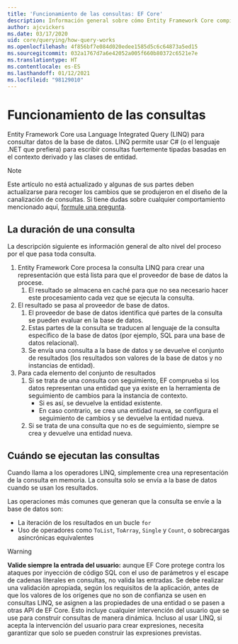 ```yaml
---
title: 'Funcionamiento de las consultas: EF Core'
description: Información general sobre cómo Entity Framework Core compila y ejecuta consultas de forma interna
author: ajcvickers
ms.date: 03/17/2020
uid: core/querying/how-query-works
ms.openlocfilehash: 4f856bf7e084d020edee1585d5c6c64873a5ed15
ms.sourcegitcommit: 032a1767d7a6e42052a005f660b80372c6521e7e
ms.translationtype: HT
ms.contentlocale: es-ES
ms.lasthandoff: 01/12/2021
ms.locfileid: "98129010"
---
```

# <a name="how-queries-work"></a>Funcionamiento de las consultas

Entity Framework Core usa Language Integrated Query (LINQ) para consultar datos de la base de datos. LINQ permite usar C# (o el lenguaje .NET que prefiera) para escribir consultas fuertemente tipadas basadas en el contexto derivado y las clases de entidad.

> [!NOTE]
> Este artículo no está actualizado y algunas de sus partes deben actualizarse para recoger los cambios que se produjeron en el diseño de la canalización de consultas. Si tiene dudas sobre cualquier comportamiento mencionado aquí, [formule una pregunta](https://github.com/dotnet/efcore/issues/new/choose).

## <a name="the-life-of-a-query"></a>La duración de una consulta

La descripción siguiente es información general de alto nivel del proceso por el que pasa toda consulta.

1. Entity Framework Core procesa la consulta LINQ para crear una representación que está lista para que el proveedor de base de datos la procese.
   1. El resultado se almacena en caché para que no sea necesario hacer este procesamiento cada vez que se ejecuta la consulta.
2. El resultado se pasa al proveedor de base de datos.
   1. El proveedor de base de datos identifica qué partes de la consulta se pueden evaluar en la base de datos.
   2. Estas partes de la consulta se traducen al lenguaje de la consulta específico de la base de datos (por ejemplo, SQL para una base de datos relacional).
   3. Se envía una consulta a la base de datos y se devuelve el conjunto de resultados (los resultados son valores de la base de datos y no instancias de entidad).
3. Para cada elemento del conjunto de resultados
   1. Si se trata de una consulta con seguimiento, EF comprueba si los datos representan una entidad que ya existe en la herramienta de seguimiento de cambios para la instancia de contexto.
      * Si es así, se devuelve la entidad existente.
      * En caso contrario, se crea una entidad nueva, se configura el seguimiento de cambios y se devuelve la entidad nueva.
   2. Si se trata de una consulta que no es de seguimiento, siempre se crea y devuelve una entidad nueva.

## <a name="when-queries-are-executed"></a>Cuándo se ejecutan las consultas

Cuando llama a los operadores LINQ, simplemente crea una representación de la consulta en memoria. La consulta solo se envía a la base de datos cuando se usan los resultados.

Las operaciones más comunes que generan que la consulta se envíe a la base de datos son:

* La iteración de los resultados en un bucle `for`
* Uso de operadores como `ToList`, `ToArray`, `Single` y `Count`, o sobrecargas asincrónicas equivalentes

> [!WARNING]
> **Valide siempre la entrada del usuario:** aunque EF Core protege contra los ataques por inyección de código SQL con el uso de parámetros y el escape de cadenas literales en consultas, no valida las entradas. Se debe realizar una validación apropiada, según los requisitos de la aplicación, antes de que los valores de los orígenes que no son de confianza se usen en consultas LINQ, se asignen a las propiedades de una entidad o se pasen a otras API de EF Core. Esto incluye cualquier intervención del usuario que se use para construir consultas de manera dinámica. Incluso al usar LINQ, si acepta la intervención del usuario para crear expresiones, necesita garantizar que solo se pueden construir las expresiones previstas.
